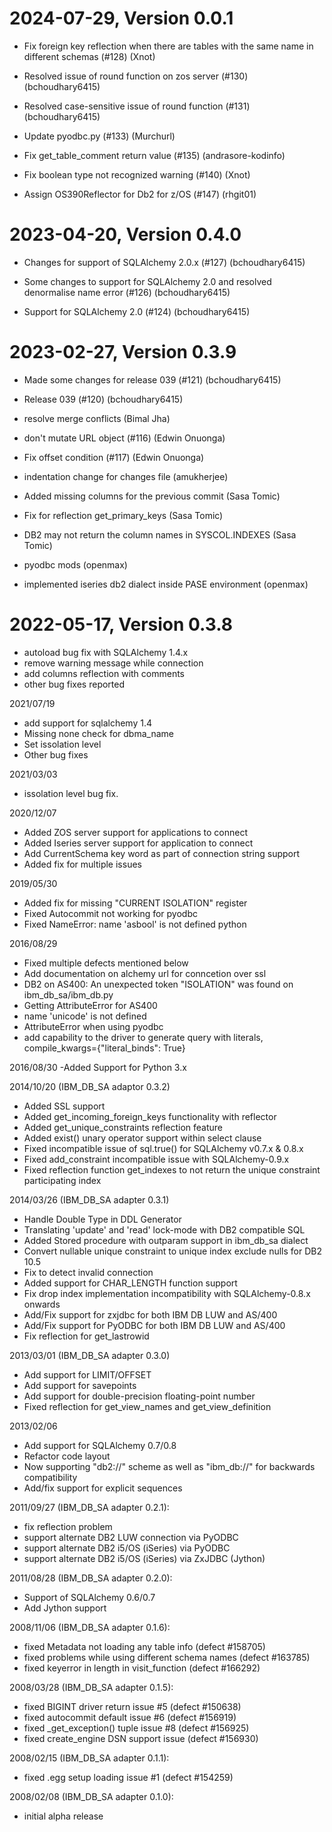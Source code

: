 2024-07-29, Version 0.0.1
=========================

 * Fix foreign key reflection when there are tables with the same name in different schemas (#128) (Xnot)

 * Resolved issue of round function on zos server (#130) (bchoudhary6415)

 * Resolved case-sensitive issue of round function (#131) (bchoudhary6415)

 * Update pyodbc.py (#133) (Murchurl)

 * Fix get_table_comment return value (#135) (andrasore-kodinfo)

 * Fix boolean type not recognized warning (#140) (Xnot)

 * Assign OS390Reflector for Db2 for z/OS (#147) (rhgit01)


2023-04-20, Version 0.4.0
=========================

 * Changes for support of SQLAlchemy 2.0.x (#127) (bchoudhary6415)

 * Some changes to support for SQLAlchemy 2.0 and resolved denormalise name error (#126) (bchoudhary6415)

 * Support for SQLAlchemy 2.0 (#124) (bchoudhary6415)


2023-02-27, Version 0.3.9
=========================

 * Made some changes for release 039 (#121) (bchoudhary6415)

 * Release 039 (#120) (bchoudhary6415)

 * resolve merge conflicts (Bimal Jha)

 * don't mutate URL object (#116) (Edwin Onuonga)

 * Fix offset condition (#117) (Edwin Onuonga)

 * indentation change for changes file (amukherjee)

 * Added missing columns for the previous commit (Sasa Tomic)

 * Fix for reflection get_primary_keys (Sasa Tomic)

 * DB2 may not return the column names in SYSCOL.INDEXES (Sasa Tomic)

 * pyodbc mods (openmax)

 * implemented iseries db2 dialect inside PASE environment (openmax)

2022-05-17, Version 0.3.8
=========================
- autoload bug fix with SQLAlchemy 1.4.x
- remove warning message while connection
- add columns reflection with comments
- other bug fixes reported

2021/07/19
- add support for sqlalchemy 1.4
- Missing none check for dbma_name
- Set issolation level
- Other bug fixes

2021/03/03
- issolation level bug fix.

2020/12/07
- Added ZOS server support for applications to connect
- Added Iseries server support for application to connect
- Add CurrentSchema key word as part of connection string support
- Added fix for multiple issues

2019/05/30
- Added fix for missing "CURRENT ISOLATION" register
- Fixed Autocommit not working for pyodbc
- Fixed NameError: name 'asbool' is not defined python 

2016/08/29
- Fixed multiple defects mentioned below
- Add documentation on alchemy url for conncetion over ssl 
- DB2 on AS400: An unexpected token "ISOLATION" was found on ibm_db_sa/ibm_db.py
- Getting AttributeError for AS400 
- name 'unicode' is not defined
- AttributeError when using pyodbc
- add capability to the driver to generate query with literals, compile_kwargs={"literal_binds": True} 

2016/08/30
-Added Support for Python 3.x

2014/10/20 (IBM_DB_SA adaptor 0.3.2)
- Added SSL support
- Added get_incoming_foreign_keys functionality with reflector 
- Added get_unique_constraints reflection feature 
- Added exist() unary operator support within select clause 
- Fixed incompatible issue of sql.true() for SQLAlchemy v0.7.x & 0.8.x 
- Fixed add_constraint incompatible issue with SQLAlchemy-0.9.x
- Fixed reflection function get_indexes to not return the unique constraint participating index 

2014/03/26 (IBM_DB_SA adapter 0.3.1)
- Handle Double Type in DDL Generator
- Translating 'update' and 'read' lock-mode with DB2 compatible SQL
- Added Stored procedure with outparam support in ibm_db_sa dialect
- Convert nullable unique constraint to unique index exclude nulls for DB2 10.5
- Fix to detect invalid connection
- Added support for CHAR_LENGTH function support
- Fix drop index implementation incompatibility with SQLAlchemy-0.8.x onwards
- Add/Fix support for zxjdbc for both IBM DB LUW and AS/400
- Add/Fix support for PyODBC for both IBM DB LUW and AS/400
- Fix reflection for get_lastrowid

2013/03/01 (IBM_DB_SA adapter 0.3.0)
- Add support for LIMIT/OFFSET
- Add support for savepoints
- Add support for double-precision floating-point number
- Fixed reflection for get_view_names and get_view_definition
 
2013/02/06
- Add support for SQLAlchemy 0.7/0.8
- Refactor code layout
- Now supporting "db2://" scheme as well as
  "ibm_db://" for backwards compatibility
- Add/fix support for explicit sequences

 2011/09/27 (IBM_DB_SA adapter 0.2.1):
 - fix reflection problem
 - support alternate DB2 LUW connection via PyODBC
 - support alternate DB2 i5/OS (iSeries) via PyODBC
 - support alternate DB2 i5/OS (iSeries) via ZxJDBC (Jython)

 2011/08/28 (IBM_DB_SA adapter 0.2.0):
 - Support of SQLAlchemy 0.6/0.7
 - Add Jython support

 2008/11/06 (IBM_DB_SA adapter 0.1.6):
 - fixed Metadata not loading any table info (defect #158705)
 - fixed problems while using different schema names (defect #163785)
 - fixed keyerror in length in visit_function (defect #166292)

2008/03/28 (IBM_DB_SA adapter 0.1.5):
 - fixed BIGINT driver return issue #5 (defect #150638)
 - fixed autocommit default issue #6 (defect #156919)
 - fixed _get_exception() tuple issue #8 (defect #156925)
 - fixed create_engine DSN support issue (defect #156930)

2008/02/15 (IBM_DB_SA adapter 0.1.1):
 - fixed .egg setup loading issue #1 (defect #154259)

2008/02/08 (IBM_DB_SA adapter 0.1.0):
 - initial alpha release
